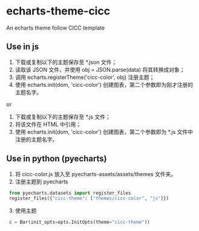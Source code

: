 # echarts-theme-cicc
An echarts theme follow CICC template

## Use in js

1. 下载或复制以下的主题保存至 *.json 文件；
2. 读取该 JSON 文件，并使用 obj = JSON.parse(data) 将其转换成对象；
3. 调用 echarts.registerTheme('cicc-color', obj) 注册主题；
4. 使用 echarts.init(dom, 'cicc-color') 创建图表，第二个参数即为刚才注册的主题名字。

or

1. 下载或复制以下的主题保存至 *.js 文件；
2. 将该文件在 HTML 中引用；
3. 使用 echarts.init(dom, 'cicc-color') 创建图表，第二个参数即为 *.js 文件中注册的主题名字。

## Use in python (pyecharts)

1. 将 cicc-color.js 放入至 pyecharts-assets/assets/themes 文件夹。
2. 注册主题到 pyecharts
````python
 from pyecharts.datasets import register_files
 register_files({"cicc-theme": ["themes/cicc-color", "js"]})
````
3. 使用主题
````python
 c = Bar(init_opts=opts.InitOpts(theme="cicc-theme"))
````
